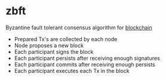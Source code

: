 # zbft

Byzantine fault tolerant consensus algorithm for [blockchain](https://github.com/hexablock/blockchain)

- Prepared Tx's are collected by each node
- Node proposes a new block
- Each participant signs the block
- Each participant persists after receiving enough signatures
- Each participant commits after receiving enough persists
- Each participant executes each Tx in the block
